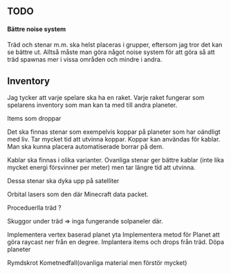 ## TODO

#### Bättre noise system
Träd och stenar m.m. ska helst placeras i grupper, eftersom jag tror det kan se bättre ut. Alltså måste man göra något noise system för att göra så att träd spawnas mer i vissa områden och mindre i andra.

## Inventory
Jag tycker att varje spelare ska ha en raket. Varje raket fungerar som spelarens inventory som man kan ta med till andra planeter.

Items som droppar

Det ska finnas stenar som exempelvis koppar på planeter som har oändligt med liv. Tar mycket tid att utvinna koppar. Koppar kan användas för kablar. Man ska kunna placera automatiserade borrar på dem. 

Kablar ska finnas i olika varianter. Ovanliga stenar ger bättre kablar (inte lika mycket energi försvinner per meter) men tar längre tid att utvinna. 

Dessa stenar ska dyka upp på satelliter 

Orbital lasers som den där Minecraft data packet. 

Proceduerlla träd ?

Skuggor under träd => inga fungerande solpaneler där. 

Implementera vertex baserad planet yta
Implementera metod för Planet att göra raycast ner från en degree. 
Implantera items och drops från träd. 
Döpa planeter

Rymdskrot 
Kometnedfall(ovanliga material men förstör mycket)

